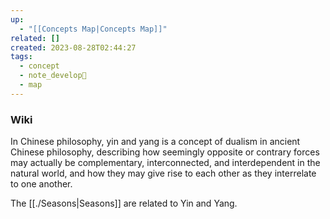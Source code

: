```yaml
---
up:
  - "[[Concepts Map|Concepts Map]]"
related: []
created: 2023-08-28T02:44:27
tags:
  - concept
  - note_develop🍃
  - map
---
```


### Wiki
In Chinese philosophy, yin and yang is a concept of dualism in ancient Chinese philosophy, describing how seemingly opposite or contrary forces may actually be complementary, interconnected, and interdependent in the natural world, and how they may give rise to each other as they interrelate to one another.

The [[./Seasons|Seasons]] are related to Yin and Yang.

